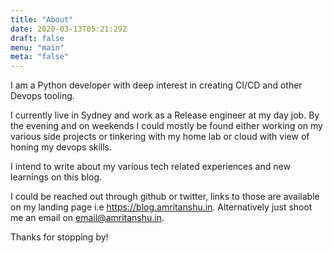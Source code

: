 ```yaml
---
title: "About"
date: 2020-03-13T05:21:29Z
draft: false
menu: "main"
meta: "false"
---
```


I am a Python developer with deep interest in creating CI/CD and other Devops tooling.

I currently live in Sydney and work as a Release engineer at my day job. By the evening and on weekends I could mostly be found either working on my various side projects or tinkering with my home lab or cloud with view of honing my devops skills.

I intend to write about my various tech related experiences and new learnings on this blog.

I could be reached out through github or twitter, links to those are available on my landing page i.e https://blog.amritanshu.in. 
Alternatively just shoot me an email on email@amritanshu.in.

Thanks for stopping by!

